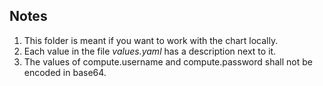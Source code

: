 ## Notes
1. This folder is meant if you want to work with the chart locally. 
2. Each value in the file *values.yaml* has a description next to it.
3. The values of compute.username and compute.password shall not be encoded in base64. 